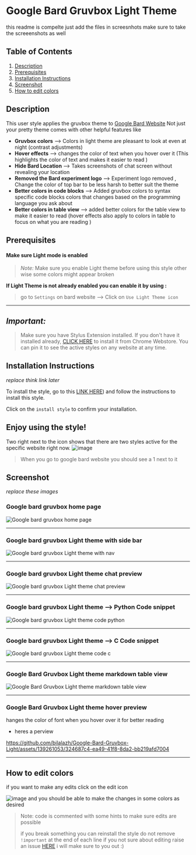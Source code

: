 # Google Bard Gruvbox Light Theme




this readme is compelte just add the files in screesnhots 
make sure to take the screeenshots as well 


## Table of Contents
1. [Description](#description)
 2. [Prerequisites](#Pre)
3. [Installation Instructions](#installation-instructions)
4. [Screenshot](#screenshot)
5.  [How to edit colors](#Howto-edit)

## Description <a name="description"></a>

This user style applies the  gruvbox theme to  [Google Bard Website](https://bard.google.com/) 
Not just your pretty theme comes with other helpful features like 
- **Gruvbox colors** --> Colors in light theme are pleasant to look at even at night (contrast adjustments)
-  **Hover effects** --> changes the color of text  when you hover over it (This highlights the color of text and makes it easier to read )
- **Hide Bard Location** --> Takes screenshots of chat screen without revealing your location 
-  **Removed the Bard experiment logo** --> Experiment logo removed , Change the color of top bar to be less harsh to better suit the theme 
-  **Better colors in code blocks** --> Added gruvbox colors to syntax specific code blocks colors that changes based on the programming language you ask about 
- **Better colors in table view** --> added better colors for the table view to make it easier to read (hover effects also apply to colors in table to focus on what you are reading )








## Prerequisites <a name="Pre"></a>
#### Make sure Light mode is enabled
> _Note:_ Make sure you enable Light theme before using this style other wise some colors might appear broken

**If Light Theme is not already enabled you can enable it by using :**
> go to `Settings` on bard website --> Click on `Use Light Theme icon`

----------------------------------------------------------------------
## _Important:_
>  Make sure you have Stylus Extension installed. If you don't have it installed already, [CLICK HERE](https://chrome.google.com/webstore/detail/stylus/clngdbkpkpeebahjckkjfobafhncgmne) to install it from Chrome Webstore. You can pin it to see the active styles on any website at any time.



## Installation Instructions <a name="installation-instructions"></a>


_replace think link later_

To install the style, go to this [LINK HERE](https://userstyles.world/style/12183/google-bard-gruvbox-Light-theme-enable-Light-mode)) and follow the instructions to install this style. 



Click on the `install style` to confirm your installation.

Enjoy using the style!
------------------------------

Two right next to the icon shows that there are two styles active for the specific website right now.
![image](https://github.com/bilalazh/Google-Chivo-Font-On-every-website-/assets/139261053/a0c78478-203e-48fe-a1e2-98ff0aa8fff0)

>When  you go to google bard website you should see a 1 next to it 
## Screenshot <a name="screenshot"></a>
_replace these images_
### Google bard gruvbox home page


![Google bard gruvbox home page](https://github.com/bilalazh/Google-Bard-Gruvbox-Light/assets/139261053/ffae49b1-ea08-4e57-81d7-c707d6c8f6d2)

-------------------------
### Google bard gruvbox Light theme with side bar 
![Google bard gruvbox Light theme with nav ](https://github.com/bilalazh/Google-Bard-Gruvbox-Light/assets/139261053/4bf4e4d0-0589-47b9-a056-5c48174e66b5)


----------------------------
### Google bard gruvbox Light theme chat preview
![Google bard gruvbox Light theme chat preview](https://github.com/bilalazh/Google-Bard-Gruvbox-Light/assets/139261053/f373037b-6493-4388-9555-418676d77393)


-----------------------------

### Google bard gruvbox Light theme --> Python  Code snippet
![Google bard gruvbox Light theme code python ](https://github.com/bilalazh/Google-Bard-Gruvbox-Light/assets/139261053/b02efccc-aeee-4cf2-9788-5ec2ab481c04)


------------------------------------
### Google bard gruvbox Light theme --> C  Code snippet

![Google bard gruvbox Light theme code c](https://github.com/bilalazh/Google-Bard-Gruvbox-Light/assets/139261053/76a011db-75ec-4ba4-9ff1-27ebad4d3293)

---------------------------------
### Google Bard Gruvbox Light theme markdown table view

![Google Bard Gruvbox Light theme markdown table view](https://github.com/bilalazh/Google-Bard-Gruvbox-Light/assets/139261053/df1a66be-082f-470a-b5c3-f35fa6c2bf73)


--------------------------------
### Google Bard Gruvbox Light theme hover preview
hanges the color of font when you hover over it for better reading

- heres a perview


https://github.com/bilalazh/Google-Bard-Gruvbox-Light/assets/139261053/324687c4-ea49-41f8-8da2-bb219afd7004

-----------------------------------------


## How to edit colors <a name="Howto-edit"></a>
if you want to make any edits 
click on the edit icon 

![image](https://github.com/bilalazh/Google-Bard-Gruvbox-Light/assets/139261053/26af6c79-2b08-47de-a57e-6f399457763a)
 and you should be able to  make the changes in some colors as desired 

 > Note: code is commented with some hints to make sure edits are possible
>
>if you break something you can reinstall the style
> do not remove `!important` at the end of each line
> if you not sure about editing raise an issue [HERE](https://github.com/bilalazh/Google-Bard-Gruvbox-Light/issues) i will make sure to you out :)

